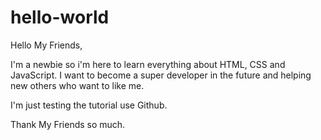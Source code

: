 # hello-world

Hello My Friends,

I'm a newbie so i'm here to learn everything about HTML, CSS and JavaScript.
I want to become a super developer in the future and helping new others who want to like me. 

I'm just testing the tutorial use Github.

Thank My Friends so much.
